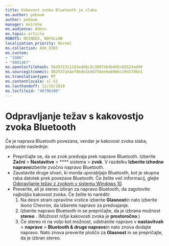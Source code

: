 ```yaml
---
title: Kakovost zvoka Bluetooth je slaba
ms.author: pebaum
author: pebaum
manager: mnirkhe
ms.audience: Admin
ms.topic: article
ROBOTS: NOINDEX, NOFOLLOW
localization_priority: Normal
ms.collection: Adm_O365
ms.custom:
- "3486"
- "9001467"
ms.openlocfilehash: 5bd572311193ed68c5c38973bdbdd5c82523ed99
ms.sourcegitcommit: 802537a54ef8bde1bdd758ee9a60b6c19d37d6e1
ms.translationtype: MT
ms.contentlocale: sl-SI
ms.lasthandoff: 12/19/2019
ms.locfileid: "40796380"
---
```

# <a name="fix-bluetooth-audio-quality-issue"></a>Odpravljanje težav s kakovostjo zvoka Bluetooth

Če je naprava Bluetooth povezana, vendar je kakovost zvoka slaba, poskusite naslednje:

- Prepričajte se, da se zvok predvaja prek naprave Bluetooth. Izberite **Začni** > **Nastavitve** > **** sistema > **zvok**. V razdelku **Izberite izhodno napravo**izberite zvočno napravo Bluetooth.
- Zaustavite druge stvari, ki morda uporabljajo Bluetooth, kot je skupna raba datotek prek povezave Bluetooth. Če želite več informacij, glejte [Odpravljanje težav z zvokom v sistemu Windows 10](https://support.microsoft.com/help/4520288/windows-10-fix-sound-problems).
- Preverite, ali je stereo izbran za napravo Bluetooth, da zagotovite najboljšo kakovost zvoka. Če želite to narediti: 
    1. Na desni strani opravilne vrstice izberite **Glasnost**in nato izberite ikono Chevron, da izberete napravo za predvajanje.
    2. Izberite napravo Bluetooth in se prepričajte, da je izbrana možnost **stereo** . (Možnost nižje kakovosti zvoka je **prostoročno**.)
    3. Če stereo ni na voljo kot možnost, odstranite napravo v **nastavitvah** > **naprave** > **Bluetooth & druge naprave**in nato znova dodajte napravo. Nato znova preverite ploščo za **Glasnost** in se prepričajte, da je izbran stereo.

